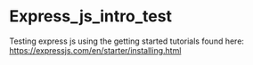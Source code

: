# Express_js_intro_test
Testing express js using the getting started tutorials found here: https://expressjs.com/en/starter/installing.html
